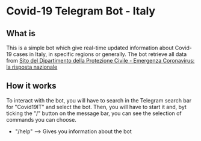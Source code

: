 # Covid-19 Telegram Bot - Italy

## What is

This is a simple bot which give real-time updated information about Covid-19 cases in Italy, in specific regions or generally. The bot retrieve all data from [Sito del Dipartimento della Protezione Civile - Emergenza Coronavirus: la risposta nazionale](http://www.protezionecivile.it/attivita-rischi/rischio-sanitario/emergenze/coronavirus)

## How it works

To interact with the bot, you will have to search in the Telegram search bar for "Covid19IT" and select the bot. Then, you will have to start it and, byt ticking the "/" button on the message bar, you can see the selection of commands you can choose.

* "/help" --> Gives you information about the bot